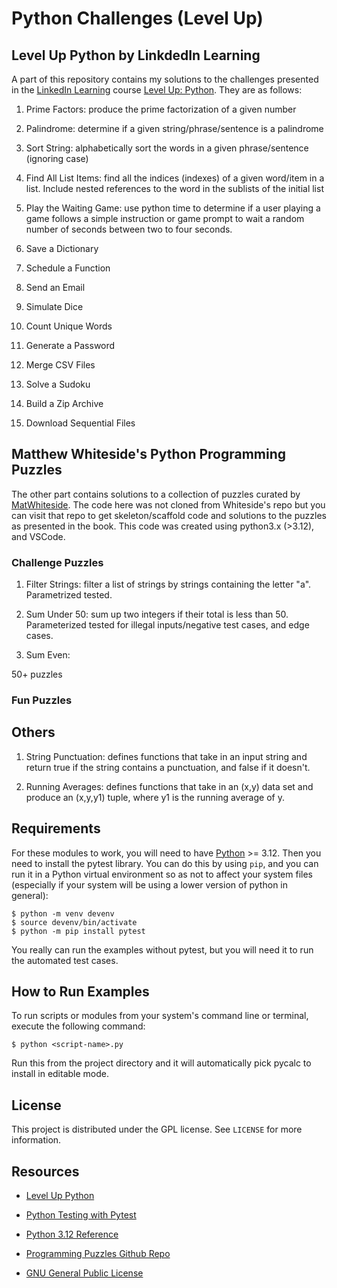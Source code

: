 # Python Challenges (Level Up) #

## Level Up Python by LinkdedIn Learning ##

A part of this repository contains my solutions to the challenges presented in the [LinkedIn Learning](https://www.linkedin.com/learning/) course [Level Up: Python](https://www.linkedin.com/learning/level-up-python/). They are as follows: 

1. Prime Factors: produce the prime factorization of a given number

2. Palindrome: determine if a given string/phrase/sentence is a palindrome

3. Sort String: alphabetically sort the words in a given phrase/sentence (ignoring case)

4. Find All List Items: find all the indices (indexes) of a given word/item in a list. Include nested references to the word in the sublists of the initial list

5. Play the Waiting Game: use python time to determine if a user playing a game follows a simple instruction or game prompt to wait a random number of seconds between two to four seconds.

6. Save a Dictionary

7. Schedule a Function

8. Send an Email

9. Simulate Dice

10. Count Unique Words

11. Generate a Password

12. Merge CSV Files

13. Solve a Sudoku

14. Build a Zip Archive

15. Download Sequential Files

## Matthew Whiteside's Python Programming Puzzles ##

The other part contains solutions to a collection of puzzles curated by [MatWhiteside](https://github.com/MatWhiteside/python-puzzle-book/). The code here was not cloned from Whiteside\'s repo but you can visit that repo to get skeleton/scaffold code and solutions to the puzzles as presented in the book. This code was created using python3.x (>3.12), and VSCode.

### Challenge Puzzles ###

1. Filter Strings: filter a list of strings by strings containing the letter "a". Parametrized tested.

2. Sum Under 50: sum up two integers if their total is less than 50. Parameterized tested for illegal inputs/negative test cases, and edge cases. 

3. Sum Even:

50+ puzzles


### Fun Puzzles ###




## Others ##

1. String Punctuation: defines functions that take in an input string and return true if the string contains a punctuation, and false if it doesn't.

2. Running Averages: defines functions that take in an (x,y) data set and produce an (x,y,y1) tuple, where y1 is the running average of y.


## Requirements ##

For these modules to work, you will need to have [Python](https://www.python.org) >= 3.12. Then you need to install the pytest library. You can do this by using `pip`, and you can run it in a Python virtual environment so as not to affect your system files (especially if your system will be using a lower version of python in general):

```console
$ python -m venv devenv
$ source devenv/bin/activate
$ python -m pip install pytest
```

You really can run the examples without pytest, but you will need it to run the automated test cases.

## How to Run Examples ##

To run scripts or modules from your system's command line or terminal, execute the following command:

```console
$ python <script-name>.py
```

Run this from the project directory and it will automatically pick pycalc to install in editable mode.


## License ##

This project is distributed under the GPL license. See `LICENSE` for more information.

## Resources ##

+ [Level Up Python](https://github.com/LinkedInLearning/level-up-advanced-python-3213390)

+ [Python Testing with Pytest](https://docs.pytest.org/en/7.1.x/)

+ [Python 3.12 Reference](https://docs.python.org/3/)

+ [Programming Puzzles Github Repo](https://github.com/MatWhiteside/python-puzzle-book/)

+ [GNU General Public License](https://www.gnu.org/licenses/gpl-3.0.en.html)